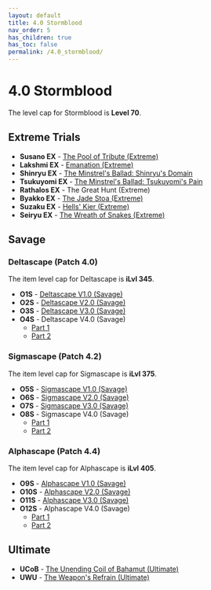```yaml
---
layout: default
title: 4.0 Stormblood
nav_order: 5
has_children: true
has_toc: false
permalink: /4.0_stormblood/
---
```


# 4.0 Stormblood

The level cap for Stormblood is **Level 70**.

## Extreme Trials

- **Susano EX** - [The Pool of Tribute (Extreme)](extreme_trials/susano)
- **Lakshmi EX** - [Emanation (Extreme)](extreme_trials/lakshmi)
- **Shinryu EX** - [The Minstrel's Ballad: Shinryu's Domain](extreme_trials/shinryu)
- **Tsukuyomi EX** - [The Minstrel's Ballad: Tsukuyomi's Pain](extreme_trials/tsukuyomi)
- **Rathalos EX** - The Great Hunt (Extreme)
- **Byakko EX** - [The Jade Stoa (Extreme)](extreme_trials/byakko)
- **Suzaku EX** - [Hells' Kier (Extreme)](extreme_trials/suzaku)
- **Seiryu EX** - [The Wreath of Snakes (Extreme)](extreme_trials/seiryu)

## Savage

### Deltascape (Patch 4.0)

The item level cap for Deltascape is **iLvl 345**.

- **O1S** - [Deltascape V1.0 (Savage)](savage_raids/o1s)
- **O2S** - [Deltascape V2.0 (Savage)](savage_raids/o2s)
- **O3S** - [Deltascape V3.0 (Savage)](savage_raids/o3s)
- **O4S** - Deltascape V4.0 (Savage)
	- [Part 1](savage_raids/o4s_1)
	- [Part 2](savage_raids/o4s_2)

### Sigmascape (Patch 4.2)

The item level cap for Sigmascape is **iLvl 375**.

- **O5S** - [Sigmascape V1.0 (Savage)](savage_raids/o5s)
- **O6S** - [Sigmascape V2.0 (Savage)](savage_raids/o6s)
- **O7S** - [Sigmascape V3.0 (Savage)](savage_raids/o7s)
- **O8S** - Sigmascape V4.0 (Savage)
	- [Part 1](savage_raids/o8s_1)
	- [Part 2](savage_raids/o8s_2)

### Alphascape (Patch 4.4)

The item level cap for Alphascape is **iLvl 405**.

- **O9S** - [Alphascape V1.0 (Savage)](savage_raids/o9s)
- **O10S** - [Alphascape V2.0 (Savage)](savage_raids/o10s)
- **O11S** - [Alphascape V3.0 (Savage)](savage_raids/o11s)
- **O12S** - Alphascape V4.0 (Savage)
	- [Part 1](savage_raids/o12s_1)
	- [Part 2](savage_raids/o12s_2)

## Ultimate

- **UCoB** - [The Unending Coil of Bahamut (Ultimate)]({{site.baseurl}}/ultimates/ucob)
- **UWU** - [The Weapon's Refrain (Ultimate)]({{site.baseurl}}/ultimates/uwu)